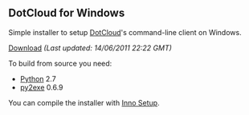 ## DotCloud for Windows

Simple installer to setup [DotCloud](http://www.dotcloud.com)'s command-line client on Windows.

[Download](http://s3.kalmanspeier.com/dotcloud/dotcloud-0.3.1.exe) *(Last updated: 14/06/2011 22:22 GMT)*

To build from source you need:

* [Python](http://www.python.org) 2.7
* [py2exe](http://www.py2exe.org) 0.6.9

You can compile the installer with [Inno Setup](http://www.jrsoftware.org/isinfo.php).